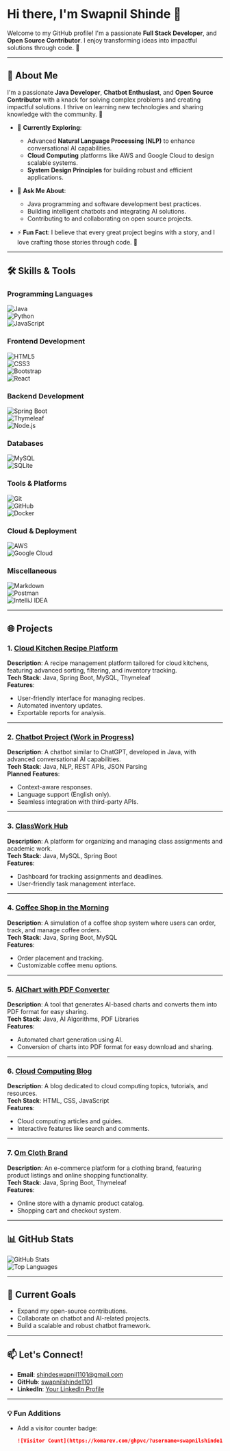 # Hi there, I'm Swapnil Shinde 👋  

Welcome to my GitHub profile! I'm a passionate **Full Stack Developer**, and **Open Source Contributor**. I enjoy transforming ideas into impactful solutions through code. 🚀  

---

## 🌟 About Me  

I'm a passionate **Java Developer**, **Chatbot Enthusiast**, and **Open Source Contributor** with a knack for solving complex problems and creating impactful solutions. I thrive on learning new technologies and sharing knowledge with the community. 🚀  

- 🌱 **Currently Exploring**:  
  - Advanced **Natural Language Processing (NLP)** to enhance conversational AI capabilities.  
  - **Cloud Computing** platforms like AWS and Google Cloud to design scalable systems.  
  - **System Design Principles** for building robust and efficient applications.  

- 💬 **Ask Me About**:  
  - Java programming and software development best practices.  
  - Building intelligent chatbots and integrating AI solutions.  
  - Contributing to and collaborating on open source projects.  

- ⚡ **Fun Fact**: I believe that every great project begins with a story, and I love crafting those stories through code. 📖  


---

## 🛠️ Skills & Tools  

### Programming Languages  
![Java](https://img.shields.io/badge/Java-ED8B00?style=for-the-badge&logo=java&logoColor=white)  
![Python](https://img.shields.io/badge/Python-3776AB?style=for-the-badge&logo=python&logoColor=white)  
![JavaScript](https://img.shields.io/badge/JavaScript-F7DF1E?style=for-the-badge&logo=javascript&logoColor=black)  

### Frontend Development  
![HTML5](https://img.shields.io/badge/HTML5-E34F26?style=for-the-badge&logo=html5&logoColor=white)  
![CSS3](https://img.shields.io/badge/CSS3-1572B6?style=for-the-badge&logo=css3&logoColor=white)  
![Bootstrap](https://img.shields.io/badge/Bootstrap-563D7C?style=for-the-badge&logo=bootstrap&logoColor=white)  
![React](https://img.shields.io/badge/React-61DAFB?style=for-the-badge&logo=react&logoColor=black)  

### Backend Development  
![Spring Boot](https://img.shields.io/badge/Spring_Boot-6DB33F?style=for-the-badge&logo=spring&logoColor=white)  
![Thymeleaf](https://img.shields.io/badge/Thymeleaf-005F0F?style=for-the-badge&logo=thymeleaf&logoColor=white)  
![Node.js](https://img.shields.io/badge/Node.js-339933?style=for-the-badge&logo=node.js&logoColor=white)  

### Databases  
![MySQL](https://img.shields.io/badge/MySQL-4479A1?style=for-the-badge&logo=mysql&logoColor=white)  
![SQLite](https://img.shields.io/badge/SQLite-003B57?style=for-the-badge&logo=sqlite&logoColor=white)  

### Tools & Platforms  
![Git](https://img.shields.io/badge/Git-F05032?style=for-the-badge&logo=git&logoColor=white)  
![GitHub](https://img.shields.io/badge/GitHub-181717?style=for-the-badge&logo=github&logoColor=white)  
![Docker](https://img.shields.io/badge/Docker-2496ED?style=for-the-badge&logo=docker&logoColor=white)  

### Cloud & Deployment  
![AWS](https://img.shields.io/badge/AWS-232F3E?style=for-the-badge&logo=amazon-aws&logoColor=white)  
![Google Cloud](https://img.shields.io/badge/Google_Cloud-4285F4?style=for-the-badge&logo=google-cloud&logoColor=white)  

### Miscellaneous  
![Markdown](https://img.shields.io/badge/Markdown-000000?style=for-the-badge&logo=markdown&logoColor=white)  
![Postman](https://img.shields.io/badge/Postman-FF6C37?style=for-the-badge&logo=postman&logoColor=white)  
![IntelliJ IDEA](https://img.shields.io/badge/IntelliJ_IDEA-000000?style=for-the-badge&logo=intellij-idea&logoColor=white)  

---

## 🌐 Projects  

### 1. [Cloud Kitchen Recipe Platform](https://github.com/swapnilshinde1101/cloud-kitchen-resepi)  
**Description**: A recipe management platform tailored for cloud kitchens, featuring advanced sorting, filtering, and inventory tracking.  
**Tech Stack**: Java, Spring Boot, MySQL, Thymeleaf  
**Features**:  
- User-friendly interface for managing recipes.  
- Automated inventory updates.  
- Exportable reports for analysis.  

---

### 2. [Chatbot Project (Work in Progress)](https://github.com/swapnilshinde1101/Chatbot-Project)  
**Description**: A chatbot similar to ChatGPT, developed in Java, with advanced conversational AI capabilities.  
**Tech Stack**: Java, NLP, REST APIs, JSON Parsing  
**Planned Features**:  
- Context-aware responses.  
- Language support (English only).  
- Seamless integration with third-party APIs.  

---

### 3. [ClassWork Hub](https://github.com/swapnilshinde1101/ClassWork_Hub)  
**Description**: A platform for organizing and managing class assignments and academic work.  
**Tech Stack**: Java, MySQL, Spring Boot  
**Features**:  
- Dashboard for tracking assignments and deadlines.  
- User-friendly task management interface.  

---

### 4. [Coffee Shop in the Morning](https://github.com/swapnilshinde1101/coffee-shop-in-the-morning)  
**Description**: A simulation of a coffee shop system where users can order, track, and manage coffee orders.  
**Tech Stack**: Java, Spring Boot, MySQL  
**Features**:  
- Order placement and tracking.  
- Customizable coffee menu options.  

---

### 5. [AIChart with PDF Converter](https://github.com/swapnilshinde1101/AIChart-with-PDF-Converter)  
**Description**: A tool that generates AI-based charts and converts them into PDF format for easy sharing.  
**Tech Stack**: Java, AI Algorithms, PDF Libraries  
**Features**:  
- Automated chart generation using AI.  
- Conversion of charts into PDF format for easy download and sharing.  

---

### 6. [Cloud Computing Blog](https://github.com/swapnilshinde1101/Cloud-Computing-Blog)  
**Description**: A blog dedicated to cloud computing topics, tutorials, and resources.  
**Tech Stack**: HTML, CSS, JavaScript  
**Features**:  
- Cloud computing articles and guides.  
- Interactive features like search and comments.  

---

### 7. [Om Cloth Brand](https://github.com/swapnilshinde1101/Om-Cloth-Brand)  
**Description**: An e-commerce platform for a clothing brand, featuring product listings and online shopping functionality.  
**Tech Stack**: Java, Spring Boot, Thymeleaf  
**Features**:  
- Online store with a dynamic product catalog.  
- Shopping cart and checkout system.  

---


## 📊 GitHub Stats  

![GitHub Stats](https://github-readme-stats.vercel.app/api?username=swapnilshinde1101&show_icons=true&theme=radical)  
![Top Languages](https://github-readme-stats.vercel.app/api/top-langs/?username=swapnilshinde1101&layout=compact&theme=radical)  

---

## 🎯 Current Goals  
- Expand my open-source contributions.  
- Collaborate on chatbot and AI-related projects.  
- Build a scalable and robust chatbot framework.  

---

## 📫 Let's Connect!  
- **Email**: [shindeswapnil1101@gmail.com](mailto:shindeswapnil1101@gmail.com)  
- **GitHub**: [swapnilshinde1101](https://github.com/swapnilshinde1101)  
- **LinkedIn**: [Your LinkedIn Profile](#)  

---

### 💡 Fun Additions  
- Add a visitor counter badge:  
  ```markdown
  ![Visitor Count](https://komarev.com/ghpvc/?username=swapnilshinde1101&style=flat-square)
